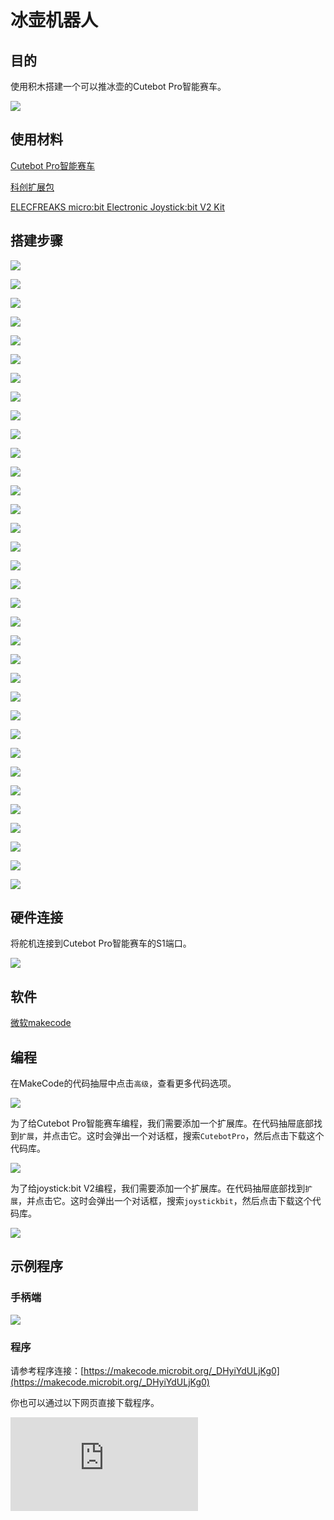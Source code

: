 ﻿---
sidebar_position: 5
sidebar_label: 案例五 冰壶机器人
---

# 冰壶机器人

## 目的


使用积木搭建一个可以推冰壶的Cutebot Pro智能赛车。


![](https://wiki-media-ef.oss-cn-hongkong.aliyuncs.com//images/cutebot-pro-extended-case-05-01.png)


## 使用材料


[Cutebot Pro智能赛车](https://www.elecfreaks.com/elecfreaks-smart-cutebot-pro-programming-robot-car-for-micro-bit.html)

[科创扩展包](https://shop.elecfreaks.com/products/elecfreaks-tpbot-science-and-technology-pack?_pos=3&_sid=11fe49ca3&_ss=r)

[ELECFREAKS micro:bit Electronic Joystick:bit V2 Kit](https://www.elecfreaks.com/joystick-bit-2-kit-for-micro-bit.html)



## 搭建步骤

![](https://wiki-media-ef.oss-cn-hongkong.aliyuncs.com//images/cutebot-pro-extended-case-step-05-01.png)

![](https://wiki-media-ef.oss-cn-hongkong.aliyuncs.com//images/cutebot-pro-extended-case-step-05-02.png)

![](https://wiki-media-ef.oss-cn-hongkong.aliyuncs.com//images/cutebot-pro-extended-case-step-05-03.png)

![](https://wiki-media-ef.oss-cn-hongkong.aliyuncs.com//images/cutebot-pro-extended-case-step-05-04.png)

![](https://wiki-media-ef.oss-cn-hongkong.aliyuncs.com//images/cutebot-pro-extended-case-step-05-05.png)

![](https://wiki-media-ef.oss-cn-hongkong.aliyuncs.com//images/cutebot-pro-extended-case-step-05-06.png)

![](https://wiki-media-ef.oss-cn-hongkong.aliyuncs.com//images/cutebot-pro-extended-case-step-05-07.png)

![](https://wiki-media-ef.oss-cn-hongkong.aliyuncs.com//images/cutebot-pro-extended-case-step-05-08.png)

![](https://wiki-media-ef.oss-cn-hongkong.aliyuncs.com//images/cutebot-pro-extended-case-step-05-09.png)

![](https://wiki-media-ef.oss-cn-hongkong.aliyuncs.com//images/cutebot-pro-extended-case-step-05-10.png)

![](https://wiki-media-ef.oss-cn-hongkong.aliyuncs.com//images/cutebot-pro-extended-case-step-05-11.png)

![](https://wiki-media-ef.oss-cn-hongkong.aliyuncs.com//images/cutebot-pro-extended-case-step-05-12.png)

![](https://wiki-media-ef.oss-cn-hongkong.aliyuncs.com//images/cutebot-pro-extended-case-step-05-13.png)

![](https://wiki-media-ef.oss-cn-hongkong.aliyuncs.com//images/cutebot-pro-extended-case-step-05-14.png)

![](https://wiki-media-ef.oss-cn-hongkong.aliyuncs.com//images/cutebot-pro-extended-case-step-05-15.png)

![](https://wiki-media-ef.oss-cn-hongkong.aliyuncs.com//images/cutebot-pro-extended-case-step-05-16.png)

![](https://wiki-media-ef.oss-cn-hongkong.aliyuncs.com//images/cutebot-pro-extended-case-step-05-17.png)

![](https://wiki-media-ef.oss-cn-hongkong.aliyuncs.com//images/cutebot-pro-extended-case-step-05-18.png)

![](https://wiki-media-ef.oss-cn-hongkong.aliyuncs.com//images/cutebot-pro-extended-case-step-05-19.png)

![](https://wiki-media-ef.oss-cn-hongkong.aliyuncs.com//images/cutebot-pro-extended-case-step-05-20.png)

![](https://wiki-media-ef.oss-cn-hongkong.aliyuncs.com//images/cutebot-pro-extended-case-step-05-21.png)

![](https://wiki-media-ef.oss-cn-hongkong.aliyuncs.com//images/cutebot-pro-extended-case-step-05-22.png)

![](https://wiki-media-ef.oss-cn-hongkong.aliyuncs.com//images/cutebot-pro-extended-case-step-05-23.png)

![](https://wiki-media-ef.oss-cn-hongkong.aliyuncs.com//images/cutebot-pro-extended-case-step-05-24.png)

![](https://wiki-media-ef.oss-cn-hongkong.aliyuncs.com//images/cutebot-pro-extended-case-step-05-25.png)

![](https://wiki-media-ef.oss-cn-hongkong.aliyuncs.com//images/cutebot-pro-extended-case-step-05-26.png)

![](https://wiki-media-ef.oss-cn-hongkong.aliyuncs.com//images/cutebot-pro-extended-case-step-05-27.png)

![](https://wiki-media-ef.oss-cn-hongkong.aliyuncs.com//images/cutebot-pro-extended-case-step-05-28.png)

![](https://wiki-media-ef.oss-cn-hongkong.aliyuncs.com//images/cutebot-pro-extended-case-step-05-29.png)

![](https://wiki-media-ef.oss-cn-hongkong.aliyuncs.com//images/cutebot-pro-extended-case-step-05-30.png)

![](https://wiki-media-ef.oss-cn-hongkong.aliyuncs.com//images/cutebot-pro-extended-case-step-05-31.png)

![](https://wiki-media-ef.oss-cn-hongkong.aliyuncs.com//images/cutebot-pro-extended-case-step-05-32.png)

![](https://wiki-media-ef.oss-cn-hongkong.aliyuncs.com//images/cutebot-pro-extended-case-step-05-33.png)

![](https://wiki-media-ef.oss-cn-hongkong.aliyuncs.com//images/cutebot-pro-extended-case-step-05-34.png)

## 硬件连接

将舵机连接到Cutebot Pro智能赛车的S1端口。

![](https://wiki-media-ef.oss-cn-hongkong.aliyuncs.com//images/cutebot-pro-extended-case-03-02.png)


## 软件

[微软makecode](https://makecode.microbit.org/#)


## 编程


在MakeCode的代码抽屉中点击`高级`，查看更多代码选项。

![](https://wiki-media-ef.oss-cn-hongkong.aliyuncs.com//images/cutebot-pro-extended-case-02-03.png)

为了给Cutebot Pro智能赛车编程，我们需要添加一个扩展库。在代码抽屉底部找到`扩展`，并点击它。这时会弹出一个对话框，搜索`CutebotPro`，然后点击下载这个代码库。

![](https://wiki-media-ef.oss-cn-hongkong.aliyuncs.com//images/cutebot-pro-extended-case-02-04.png)

为了给joystick:bit V2编程，我们需要添加一个扩展库。在代码抽屉底部找到`扩展`，并点击它。这时会弹出一个对话框，搜索`joystickbit`，然后点击下载这个代码库。

![](https://wiki-media-ef.oss-cn-hongkong.aliyuncs.com//images/cutebot-pro-extended-case-02-05.png)


## 示例程序

### 手柄端

![](https://wiki-media-ef.oss-cn-hongkong.aliyuncs.com//images/cutebot-pro-extended-case-02-06.png)


### 程序

请参考程序连接：[https://makecode.microbit.org/_DHyiYdULjKg0](https://makecode.microbit.org/_DHyiYdULjKg0)

你也可以通过以下网页直接下载程序。

<div
    style={{
        position: 'relative',
        paddingBottom: '60%',
        overflow: 'hidden',
    }}
>
    <iframe
        src="https://makecode.microbit.org/_DHyiYdULjKg0"
        frameborder="0"
        sandbox="allow-popups allow-forms allow-scripts allow-same-origin"
        style={{
            position: 'absolute',
            width: '100%',
            height: '100%',
        }}
    />
</div>

### 小车端

![](https://wiki-media-ef.oss-cn-hongkong.aliyuncs.com//images/cutebot-pro-extended-case-05-07.png)


### 程序

请参考程序连接：[https://makecode.microbit.org/_dJEd2JUesXHy](https://makecode.microbit.org/_dJEd2JUesXHy)

你也可以通过以下网页直接下载程序。

<div
    style={{
        position: 'relative',
        paddingBottom: '60%',
        overflow: 'hidden',
    }}
>
    <iframe
        src="https://makecode.microbit.org/_dJEd2JUesXHy"
        frameborder="0"
        sandbox="allow-popups allow-forms allow-scripts allow-same-origin"
        style={{
            position: 'absolute',
            width: '100%',
            height: '100%',
        }}
    />
</div>

## 结论


通过手柄摇杆控制小车行驶路线，按下手柄按键C可以控制小车推出冰壶。

![](https://wiki-media-ef.oss-cn-hongkong.aliyuncs.com//images/cutebot-pro-extended-case-05.gif)


## 扩展知识

*** 冰壶运动的历史与发展 ***

冰壶是一项在冰上进行的团队运动，旨在将石块滑向目标区域。以下是冰壶运动的历史与发展的概述：

起源：
冰壶运动的起源可以追溯到古代的苏格兰。据信，苏格兰人在16世纪开始在冰上进行滑石游戏，这可以被视为冰壶运动的前身。最早的冰壶比赛可追溯到18世纪末，当时苏格兰的农民和渔民之间开始组织这类比赛。

发展：
19世纪初，冰壶开始流行于苏格兰的城市和乡村社区。1820年，第一家冰壶俱乐部在苏格兰的埃及利成立，成为冰壶运动的重要里程碑。随着冰壶的普及，苏格兰各个地区都建立了自己的冰壶俱乐部。

国际化：
冰壶运动在19世纪末和20世纪初开始传播到其他国家。加拿大成为冰壶的重要发展地，加拿大人将该运动引入北美，并建立了自己的冰壶规则。1908年，冰壶首次成为奥运会的表演项目，但直到1924年的第一届冬奥会上，才正式成为奥运会正式比赛项目。

国际冰壶联合会（WCF）成立于1958年，负责统一和管理全球的冰壶运动。自那以后，冰壶在世界范围内的发展迅速，各国纷纷建立了自己的冰壶组织和俱乐部。如今，冰壶是一项全球性的冰上运动，每年举办许多国际比赛和锦标赛，包括世界冠军赛和冬奥会。

技术和装备的发展：
随着时间的推移，冰壶的技术和装备也在不断发展。石块设计得更加先进，采用特殊材料和涂层以改善滑行性能。冰壶场地的维护和冰面的处理也变得更加专业化，以确保比赛的公平性和高水平。

冰壶运动的发展还包括各类青少年和业余比赛，以及推广和普及活动。这项运动吸引了越来越多的人参与，并在全球范围内拥有庞大的粉丝群体。

总体而言，冰壶运动经历了几个世纪的发展，从苏格兰的起源到成为一项国际性的冰上运动。它在技术、规则和组织方面不断进步，吸引了世界各地的运动员和观众。
